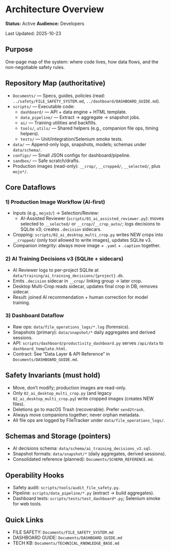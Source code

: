 # Architecture Overview

**Status:** Active
**Audience:** Developers

Last Updated: 2025-10-23

## Purpose

One-page map of the system: where code lives, how data flows, and the non-negotiable safety rules.

## Repository Map (authoritative)

- `Documents/` — Specs, guides, policies (read: `../safety/FILE_SAFETY_SYSTEM.md`, `../dashboard/DASHBOARD_GUIDE.md`).
- `scripts/` — Executable code:
  - `dashboard/` — API + data engine + HTML template.
  - `data_pipeline/` — Extract → aggregate → snapshot jobs.
  - `ai/` — Training utilities and backfills.
  - `tools/`, `utils/` — Shared helpers (e.g., companion file ops, timing helpers).
  - `tests/` — Unit/integration/Selenium smoke tests.
- `data/` — Append-only logs, snapshots, models; schemas under `data/schema/`.
- `configs/` — Small JSON configs for dashboard/pipeline.
- `sandbox/` — Safe scratch/drafts.
- Production images (read-only): `__crop/`, `__cropped/`, `__selected/`, plus `mojo*/`.

## Core Dataflows

### 1) Production Image Workflow (AI-first)

- Inputs (e.g., `mojo3/`) → Selection/Review:
  - AI-Assisted Reviewer (`scripts/01_ai_assisted_reviewer.py`): moves selected to `__selected/` or `__crop/`/`__crop_auto/`; logs decisions to SQLite v3; creates `.decision` sidecars.
- Cropping: `scripts/02_ai_desktop_multi_crop.py` writes NEW crops into `__cropped/` (only tool allowed to write images), updates SQLite v3.
- Companion integrity: always move image + `.yaml` + `.caption` together.

### 2) AI Training Decisions v3 (SQLite + sidecars)

- AI Reviewer logs to per-project SQLite at `data/training/ai_training_decisions/{project}.db`.
- Emits `.decision` sidecar in `__crop/` linking group → later crop.
- Desktop Multi-Crop reads sidecar, updates final crop in DB, removes sidecar.
- Result: joined AI recommendation + human correction for model training.

### 3) Dashboard Dataflow

- Raw ops: `data/file_operations_logs/*.log` (forensics).
- Snapshots (primary): `data/snapshot/*` daily aggregates and derived sessions.
- API: `scripts/dashboard/productivity_dashboard.py` serves `/api/data` to `dashboard_template.html`.
- Contract: See “Data Layer & API Reference” in `Documents/DASHBOARD_GUIDE.md`.

## Safety Invariants (must hold)

- Move, don’t modify; production images are read-only.
- Only `02_ai_desktop_multi_crop.py` (and legacy `02_ai_desktop_multi_crop.py`) write cropped images (creates NEW files).
- Deletions go to macOS Trash (recoverable). Prefer `send2trash`.
- Always move companions together; never orphan metadata.
- All file ops are logged by FileTracker under `data/file_operations_logs/`.

## Schemas and Storage (pointers)

- AI decisions schema: `data/schema/ai_training_decisions_v3.sql`.
- Snapshot formats: `data/snapshot/*` (daily aggregates, derived sessions).
- Consolidated reference (planned): `Documents/SCHEMA_REFERENCE.md`.

## Operability Hooks

- Safety audit: `scripts/tools/audit_file_safety.py`.
- Pipeline: `scripts/data_pipeline/*.py` (extract → build aggregates).
- Dashboard tests: `scripts/tests/test_dashboard*.py`; Selenium smoke for web tools.

## Quick Links

- FILE SAFETY: `Documents/FILE_SAFETY_SYSTEM.md`
- DASHBOARD GUIDE: `Documents/DASHBOARD_GUIDE.md`
- TECH KB: `Documents/TECHNICAL_KNOWLEDGE_BASE.md`
